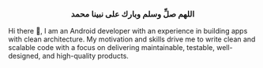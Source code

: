 <h3 align="center">اللهم صلِّ وسلم وبارك على نبينا محمد</h3>

Hi there 👋, I am an Android developer with an experience in building apps with clean architecture. My motivation and skills drive me to write clean and scalable code with a focus on delivering maintainable, testable, well-designed, and high-quality products.
